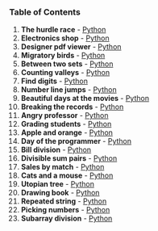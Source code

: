 ### Table of Contents
1. __The hurdle race__ - [Python](The%20Hurdle%20Race.py)
1. __Electronics shop__ - [Python](Electronics%20Shop.py)
1. __Designer pdf viewer__ - [Python](Designer%20PDF%20Viewer.py)
1. __Migratory birds__ - [Python](Migratory%20Birds.py)
1. __Between two sets__ - [Python](Between%20Two%20Sets.py)
1. __Counting valleys__ - [Python](Counting%20Valleys.py)
1. __Find digits__ - [Python](Find%20Digits.py)
1. __Number line jumps__ - [Python](Number%20Line%20Jumps.py)
1. __Beautiful days at the movies__ - [Python](Beautiful%20Days%20at%20the%20Movies.py)
1. __Breaking the records__ - [Python](Breaking%20the%20Records.py)
1. __Angry professor__ - [Python](Angry%20Professor.py)
1. __Grading students__ - [Python](Grading%20Students.py)
1. __Apple and orange__ - [Python](Apple%20and%20Orange.py)
1. __Day of the programmer__ - [Python](Day%20of%20the%20Programmer.py)
1. __Bill division__ - [Python](Bill%20Division.py)
1. __Divisible sum pairs__ - [Python](Divisible%20Sum%20Pairs.py)
1. __Sales by match__ - [Python](Sales%20by%20Match.py)
1. __Cats and a mouse__ - [Python](Cats%20and%20a%20Mouse.py)
1. __Utopian tree__ - [Python](Utopian%20Tree.py)
1. __Drawing book__ - [Python](Drawing%20Book.py)
1. __Repeated string__ - [Python](Repeated%20String.py)
1. __Picking numbers__ - [Python](Picking%20Numbers.py)
1. __Subarray division__ - [Python](Subarray%20Division.py)
